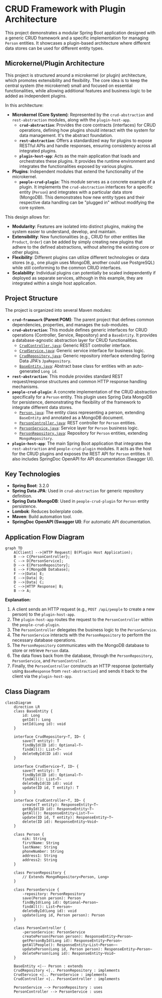 # CRUD Framework with Plugin Architecture

This project demonstrates a modular Spring Boot application designed with a generic CRUD framework and a specific implementation for managing `Person` entities. It showcases a plugin-based architecture where different data stores can be used for different entity types.

## Microkernel/Plugin Architecture

This project is structured around a microkernel (or plugin) architecture, which promotes extensibility and flexibility. The core idea is to keep the central system (the microkernel) small and focused on essential functionalities, while allowing additional features and business logic to be added as independent plugins.

In this architecture:

*   **Microkernel (Core System)**: Represented by the `crud-abstraction` and `rest-abstraction` modules, along with the `plugin-host-app`.
    *   **`crud-abstraction`**: Provides the core contracts (interfaces) for CRUD operations, defining how plugins should interact with the system for data management. It's the abstract foundation.
    *   **`rest-abstraction`**: Offers a standardized way for plugins to expose RESTful APIs and handle responses, ensuring consistency across all integrated plugins.
    *   **`plugin-host-app`**: Acts as the main application that loads and orchestrates these plugins. It provides the runtime environment and integrates the functionalities exposed by various plugins.
*   **Plugins**: Independent modules that extend the functionality of the microkernel.
    *   **`people-crud-plugin`**: This module serves as a concrete example of a plugin. It implements the `crud-abstraction` interfaces for a specific entity (`Person`) and integrates with a particular data store (MongoDB). This demonstrates how new entity types and their respective data handling can be "plugged in" without modifying the core system.

This design allows for:
*   **Modularity**: Features are isolated into distinct plugins, making the system easier to understand, develop, and maintain.
*   **Extensibility**: New functionalities (e.g., CRUD for other entities like `Product`, `Order`) can be added by simply creating new plugins that adhere to the defined abstractions, without altering the existing core or other plugins.
*   **Flexibility**: Different plugins can utilize different technologies or data stores (e.g., one plugin uses MongoDB, another could use PostgreSQL) while still conforming to the common CRUD interfaces.
*   **Scalability**: Individual plugins can potentially be scaled independently if deployed as separate services, although in this example, they are integrated within a single host application.

## Project Structure

The project is organized into several Maven modules:

*   **`crud-framework` (Parent POM)**: The parent project that defines common dependencies, properties, and manages the sub-modules.
*   **`crud-abstraction`**: This module defines generic interfaces for CRUD operations (Controller, Service, Repository) and a `BaseEntity`. It provides a database-agnostic abstraction layer for CRUD functionalities.
    *   [`CrudController.java`](crud-framework/crud-abstraction/src/main/java/com/jejakin/crud/abstraction/controller/CrudController.java): Generic REST controller interface.
    *   [`CrudService.java`](crud-framework/crud-abstraction/src/main/java/com/jejakin/crud/abstraction/service/CrudService.java): Generic service interface for business logic.
    *   [`CrudRepository.java`](crud-framework/crud-abstraction/src/main/java/com/jejakin/crud/abstraction/repository/CrudRepository.java): Generic repository interface extending Spring Data JPA's `JpaRepository`.
    *   [`BaseEntity.java`](crud-framework/crud-abstraction/src/main/java/com/jejakin/crud/abstraction/model/BaseEntity.java): Abstract base class for entities with an auto-generated `Long id`.
*   **`rest-abstraction`**: This module provides standard REST request/response structures and common HTTP response handling mechanisms.
*   **`people-crud-plugin`**: A concrete implementation of the CRUD abstraction specifically for a `Person` entity. This plugin uses Spring Data MongoDB for persistence, demonstrating the flexibility of the framework to integrate different data stores.
    *   [`Person.java`](crud-framework/people-crud-plugin/src/main/java/com/jejakin/crud/people/model/Person.java): The entity class representing a person, extending `BaseEntity` and annotated as a MongoDB document.
    *   [`PersonController.java`](crud-framework/people-crud-plugin/src/main/java/com/jejakin/crud/people/controller/PersonController.java): REST controller for `Person` entities.
    *   [`PersonService.java`](crud-framework/people-crud-plugin/src/main/java/com/jejakin/crud/people/service/PersonService.java): Service layer for `Person` business logic.
    *   [`PersonRepository.java`](crud-framework/people-crud-plugin/src/main/java/com/jejakin/crud/people/repository/PersonRepository.java): Repository for `Person` entities, extending `MongoRepository`.
*   **`plugin-host-app`**: The main Spring Boot application that integrates the `rest-abstraction` and `people-crud-plugin` modules. It acts as the host for the CRUD plugins and exposes the REST API for `Person` entities. It also includes SpringDoc OpenAPI for API documentation (Swagger UI).

## Key Technologies

*   **Spring Boot**: 3.2.0
*   **Spring Data JPA**: Used in `crud-abstraction` for generic repository definition.
*   **Spring Data MongoDB**: Used in `people-crud-plugin` for `Person` entity persistence.
*   **Lombok**: Reduces boilerplate code.
*   **Maven**: Build automation tool.
*   **SpringDoc OpenAPI (Swagger UI)**: For automatic API documentation.

## Application Flow Diagram

```mermaid
graph TD
    A[Client] -->|HTTP Request| B(Plugin Host Application);
    B --> C{PersonController};
    C --> D[PersonService];
    D --> E[PersonRepository];
    E --> F[MongoDB Database];
    F -->|Data| E;
    E -->|Data| D;
    D -->|Data| C;
    C -->|HTTP Response| B;
    B --> A;
```

**Explanation:**

1.  A client sends an HTTP request (e.g., `POST /api/people` to create a new person) to the `plugin-host-app`.
2.  The `plugin-host-app` routes the request to the `PersonController` within the `people-crud-plugin`.
3.  The `PersonController` delegates the business logic to the `PersonService`.
4.  The `PersonService` interacts with the `PersonRepository` to perform the necessary database operations.
5.  The `PersonRepository` communicates with the MongoDB database to store or retrieve `Person` data.
6.  The data flows back from the database, through the `PersonRepository`, `PersonService`, and `PersonController`.
7.  Finally, the `PersonController` constructs an HTTP response (potentially using `BaseResponse` from `rest-abstraction`) and sends it back to the client via the `plugin-host-app`.

## Class Diagram

```mermaid
classDiagram
    direction LR
    class BaseEntity {
        id: Long
        getId(): Long
        setId(Long id): void
    }

    interface CrudRepository~T, ID~ {
        save(T entity): T
        findById(ID id): Optional~T~
        findAll(): List~T~
        deleteById(ID id): void
    }

    interface CrudService~T, ID~ {
        save(T entity): T
        findById(ID id): Optional~T~
        findAll(): List~T~
        deleteById(ID id): void
        update(ID id, T entity): T
    }

    interface CrudController~T, ID~ {
        create(T entity): ResponseEntity~T~
        getById(ID id): ResponseEntity~T~
        getAll(): ResponseEntity~List~T~~
        update(ID id, T entity): ResponseEntity~T~
        delete(ID id): ResponseEntity~Void~
    }

    class Person {
        nik: String
        firstName: String
        lastName: String
        phoneNumber: String
        address1: String
        address2: String
    }

    class PersonRepository {
        // Extends MongoRepository<Person, Long>
    }

    class PersonService {
        -repository: PersonRepository
        save(Person person): Person
        findById(Long id): Optional~Person~
        findAll(): List~Person~
        deleteById(Long id): void
        update(Long id, Person person): Person
    }

    class PersonController {
        -personService: PersonService
        createPerson(Person person): ResponseEntity~Person~
        getPersonById(Long id): ResponseEntity~Person~
        getAllPeople(): ResponseEntity~List~Person~~
        updatePerson(Long id, Person person): ResponseEntity~Person~
        deletePerson(Long id): ResponseEntity~Void~
    }

    BaseEntity <|-- Person : extends
    CrudRepository <|.. PersonRepository : implements
    CrudService <|.. PersonService : implements
    CrudController <|.. PersonController : implements

    PersonService --> PersonRepository : uses
    PersonController --> PersonService : uses
```